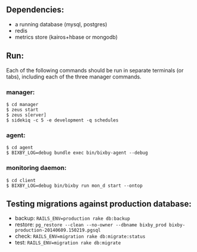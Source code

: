 
## Dependencies:
* a running database (mysql, postgres)
* redis
* metrics store (kairos+hbase or mongodb)

## Run:
Each of the following commands should be run in separate terminals (or tabs), including each of the three manager commands.

### manager:
```
$ cd manager
$ zeus start
$ zeus s[erver]
$ sidekiq -c 5 -e development -q schedules
```

### agent:
```
$ cd agent
$ BIXBY_LOG=debug bundle exec bin/bixby-agent --debug
```

### monitoring daemon:
```
$ cd client
$ BIXBY_LOG=debug bin/bixby run mon_d start --ontop
```

## Testing migrations against production database:

* backup:  ``RAILS_ENV=production rake db:backup``
* restore: ``pg_restore --clean --no-owner --dbname bixby_prod bixby-production-20140609.150219.pgsql``
* check:   ``RAILS_ENV=migration rake db:migrate:status``
* test:    ``RAILS_ENV=migration rake db:migrate``
